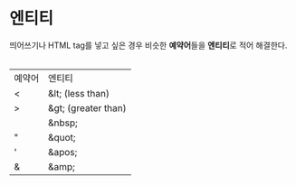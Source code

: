 <h1>엔티티</h1>
<p>
    띄어쓰기나 HTML tag를 넣고 싶은 경우 비슷한 <strong>예약어</strong>들을 <strong>엔티티</strong>로 적어 해결한다. <br><br>
    <table>
      <td>예약어</td><td>엔티티</td>
      <tr><td>&lt;</td><td>&amplt; (less than)</td></tr>
      <tr><td>&gt;</td><td>&ampgt; (greater than)</td></tr>
      <tr><td>&nbsp;</td><td>&ampnbsp;</td></tr>
      <tr><td>&quot;</td><td>&ampquot;</td></tr>
      <tr><td>&apos;</td><td>&ampapos;</td></tr>
      <tr><td>&amp;</td><td>&ampamp;</td></tr>      
</table>
</p>
&nbsp; &nbsp; &nbsp; &nbsp;
